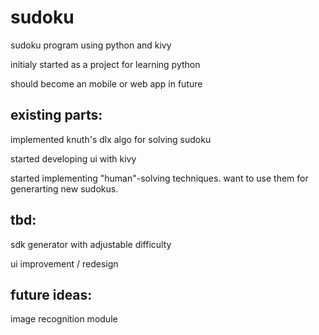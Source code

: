 sudoku
======

sudoku program using python and kivy

initialy started as a project for learning python

should become an mobile or web app in future 

existing parts:
---------------

implemented knuth's dlx algo for solving sudoku

started developing ui with kivy

started implementing "human"-solving techniques. want to use them for generarting new sudokus.


tbd:
----

sdk generator with adjustable difficulty

ui improvement / redesign


future ideas:
-------------

image recognition module
